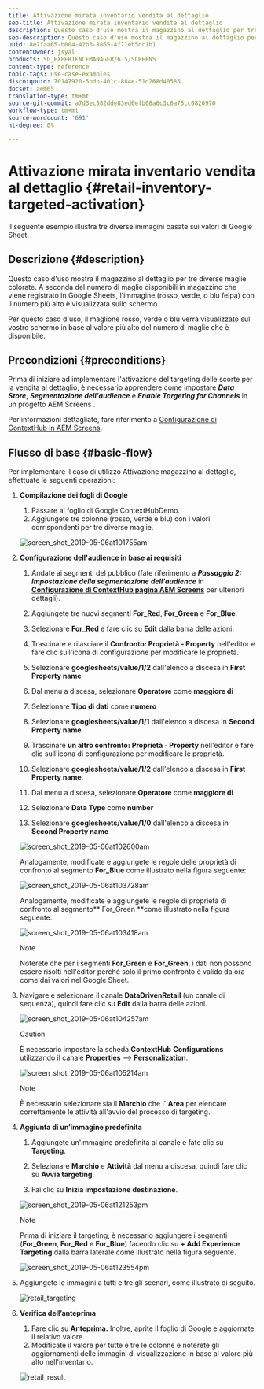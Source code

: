 ```yaml
---
title: Attivazione mirata inventario vendita al dettaglio
seo-title: Attivazione mirata inventario vendita al dettaglio
description: Questo caso d'uso mostra il magazzino al dettaglio per tre diverse maglie colorate. A seconda del numero di maglie disponibili in magazzino che viene registrato in Google Sheets, l'immagine (rosso, verde, o blu felpa) con il numero più alto è visualizzata sullo schermo.
seo-description: Questo caso d'uso mostra il magazzino al dettaglio per tre diverse maglie colorate. A seconda del numero di maglie disponibili in magazzino che viene registrato in Google Sheets, l'immagine (rosso, verde, o blu felpa) con il numero più alto è visualizzata sullo schermo.
uuid: 8e7faa65-b004-42b3-8865-4f71eb5dc1b1
contentOwner: jsyal
products: SG_EXPERIENCEMANAGER/6.5/SCREENS
content-type: reference
topic-tags: use-case-examples
discoiquuid: 70147920-5bdb-401c-884e-51d268d40585
docset: aem65
translation-type: tm+mt
source-git-commit: a7d3ec582dde83ed6efb08a6c3c6a75cc0820970
workflow-type: tm+mt
source-wordcount: '691'
ht-degree: 0%

---
```



# Attivazione mirata inventario vendita al dettaglio {#retail-inventory-targeted-activation}

Il seguente esempio illustra tre diverse immagini basate sui valori di Google Sheet.

## Descrizione {#description}

Questo caso d&#39;uso mostra il magazzino al dettaglio per tre diverse maglie colorate. A seconda del numero di maglie disponibili in magazzino che viene registrato in Google Sheets, l&#39;immagine (rosso, verde, o blu felpa) con il numero più alto è visualizzata sullo schermo.

Per questo caso d&#39;uso, il maglione rosso, verde o blu verrà visualizzato sul vostro schermo in base al valore più alto del numero di maglie che è disponibile.

## Precondizioni {#preconditions}

Prima di iniziare ad implementare l&#39;attivazione del targeting delle scorte per la vendita al dettaglio, è necessario apprendere come impostare ***Data Store***, ***Segmentazione dell&#39;audience*** e ***Enable Targeting for Channels*** in un progetto AEM Screens .

Per informazioni dettagliate, fare riferimento a [Configurazione di ContextHub in  AEM Screens](configuring-context-hub.md).

## Flusso di base {#basic-flow}

Per implementare il caso di utilizzo Attivazione magazzino al dettaglio, effettuate le seguenti operazioni:

1. **Compilazione dei fogli di Google**

   1. Passare al foglio di Google ContextHubDemo.
   1. Aggiungete tre colonne (rosso, verde e blu) con i valori corrispondenti per tre diverse maglie.

   ![screen_shot_2019-05-06at101755am](assets/screen_shot_2019-05-06at101755am.png)

1. **Configurazione dell&#39;audience in base ai requisiti**

   1. Andate ai segmenti del pubblico (fate riferimento a ***Passaggio 2: Impostazione della segmentazione dell&#39;audience*** in **[Configurazione di ContextHub  pagina AEM Screens](configuring-context-hub.md)** per ulteriori dettagli).

   1. Aggiungete tre nuovi segmenti **For_Red**, **For_Green** e **For_Blue**.

   1. Selezionare **For_Red** e fare clic su **Edit** dalla barra delle azioni.

   1. Trascinare e rilasciare il **Confronto: Proprietà - Property** nell&#39;editor e fare clic sull&#39;icona di configurazione per modificare le proprietà.
   1. Selezionare **googlesheets/value/1/2** dall&#39;elenco a discesa in **First Property name**

   1. Dal menu a discesa, selezionare **Operatore** come **maggiore di**

   1. Selezionare **Tipo di dati** come **numero**

   1. Selezionare **googlesheets/value/1/1** dall&#39;elenco a discesa in **Second Property name**.

   1. Trascinare **un altro confronto: Proprietà - Property** nell&#39;editor e fare clic sull&#39;icona di configurazione per modificare le proprietà.
   1. Selezionare **googlesheets/value/1/2** dall&#39;elenco a discesa in **First Property name**.

   1. Dal menu a discesa, selezionare **Operatore** come **maggiore di**

   1. Selezionare **Data Type** come **number**

   1. Selezionare **googlesheets/value/1/0** dall&#39;elenco a discesa in **Second Property name**

   ![screen_shot_2019-05-06at102600am](assets/screen_shot_2019-05-06at102600am.png)

   Analogamente, modificate e aggiungete le regole delle proprietà di confronto al segmento **For_Blue** come illustrato nella figura seguente:

   ![screen_shot_2019-05-06at103728am](assets/screen_shot_2019-05-06at103728am.png)

   Analogamente, modificate e aggiungete le regole di proprietà di confronto al segmento** For_Green **come illustrato nella figura seguente:

   ![screen_shot_2019-05-06at103418am](assets/screen_shot_2019-05-06at103418am.png)

   >[!NOTE]
   >
   >Noterete che per i segmenti **For_Green** e **For_Green**, i dati non possono essere risolti nell&#39;editor perché solo il primo confronto è valido da ora come dai valori nel Google Sheet.

1. Navigare e selezionare il canale **DataDrivenRetail** (un canale di sequenza), quindi fare clic su **Edit** dalla barra delle azioni.

   ![screen_shot_2019-05-06at104257am](assets/screen_shot_2019-05-06at104257am.png)

   >[!CAUTION]
   >
   >È necessario impostare la scheda **ContextHub** **Configurations** utilizzando il canale **Properties** —> **Personalization**.

   ![screen_shot_2019-05-06at105214am](assets/screen_shot_2019-05-06at105214am.png)

   >[!NOTE]
   È necessario selezionare sia il **Marchio** che l&#39; **Area** per elencare correttamente le attività all&#39;avvio del processo di targeting.

1. **Aggiunta di un’immagine predefinita**

   1. Aggiungete un&#39;immagine predefinita al canale e fate clic su **Targeting**.
   1. Selezionare **Marchio** e **Attività** dal menu a discesa, quindi fare clic su **Avvia targeting**.

   1. Fai clic su **Inizia impostazione destinazione**.

   ![screen_shot_2019-05-06at121253pm](assets/screen_shot_2019-05-06at121253pm.png)

   >[!NOTE]
   Prima di iniziare il targeting, è necessario aggiungere i segmenti (**For_Green**, **For_Red** e **For_Blue**) facendo clic su **+ Add Experience Targeting** dalla barra laterale come illustrato nella figura seguente.

   ![screen_shot_2019-05-06at123554pm](assets/screen_shot_2019-05-06at123554pm.png)

1. Aggiungete le immagini a tutti e tre gli scenari, come illustrato di seguito.

   ![retail_targeting](assets/retail_targeting.gif)

1. **Verifica dell’anteprima**

   1. Fare clic su **Anteprima.** Inoltre, aprite il foglio di Google e aggiornate il relativo valore.
   1. Modificate il valore per tutte e tre le colonne e noterete gli aggiornamenti delle immagini di visualizzazione in base al valore più alto nell&#39;inventario.

   ![retail_result](assets/retail_result.gif)

